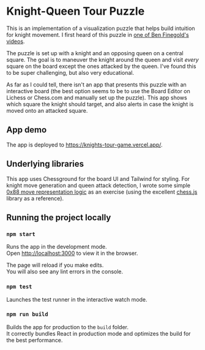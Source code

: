 # Knight-Queen Tour Puzzle

This is an implementation of a visualization puzzle that helps build intuition for knight movement. I first heard of this puzzle in [one of Ben Finegold's videos](https://www.youtube.com/watch?v=SrQlpY_eGYU).

The puzzle is set up with a knight and an opposing queen on a central square. The goal is to maneuver the knight around the queen and visit _every_ square on the board except the ones attacked by the queen. I've found this to be super challenging, but also very educational.

As far as I could tell, there isn't an app that presents this puzzle with an interactive board (the best option seems to be to use the Board Editor on Lichess or Chess.com and manually set up the puzzle). This app shows which square the knight should target, and also alerts in case the knight is moved onto an attacked square.

## App demo

The app is deployed to https://knights-tour-game.vercel.app/.

## Underlying libraries

This app uses Chessground for the board UI and Tailwind for styling. For knight move generation and queen attack detection, I wrote some simple [0x88 move representation logic](https://www.chessprogramming.org/0x88) as an exercise (using the excellent [chess.js](https://github.com/jhlywa/chess.js) library as a reference).

## Running the project locally

### `npm start`

Runs the app in the development mode.\
Open [http://localhost:3000](http://localhost:3000) to view it in the browser.

The page will reload if you make edits.\
You will also see any lint errors in the console.

### `npm test`

Launches the test runner in the interactive watch mode.

### `npm run build`

Builds the app for production to the `build` folder.\
It correctly bundles React in production mode and optimizes the build for the best performance.
